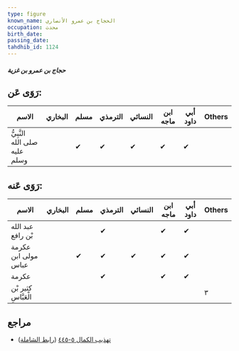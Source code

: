 ```yaml
---
type: figure
known_name: الحجاج بن عمرو الأنصاري
occupation: محدث
birth_date:
passing_date:
tahdhib_id: 1124
---
```

##### حجاج بن عمرو بن غزية

## رَوَى عَن:
| الاسم                         | البخاري | مسلم | الترمذي | النسائي | ابن ماجه | أبي داود | Others |
| ----------------------------- | ------- | ---- | ------- | ------- | -------- | -------- | ------ |
| النَّبِيُّ صلى الله عليه وسلم |         | ✔    | ✔       | ✔       | ✔        | ✔        |        |
## رَوَى عَنه:
| الاسم                | البخاري | مسلم | الترمذي | النسائي | ابن ماجه | أبي داود | Others |
| -------------------- | ------- | ---- | ------- | ------- | -------- | -------- | ------ |
| عبد الله بْن رافع    |         |      | ✔       |         | ✔        | ✔        |        |
| عكرمة مولى ابن عباس  |         | ✔    | ✔       | ✔       | ✔        | ✔        |        |
| عكرمة                |         |      | ✔       |         | ✔        | ✔        |        |
| كثير بْن الْعَبَّاسِ |         |      |         |         |          |          | ٣      |
## مراجع
- [تهذيب الكمال ٥-٤٤٥](obsidian://open?vault=Tahdhib-al-Kamal&file=Figures/١١٢٤-حجاج%20بن%20عمرو%20بن%20غزية) ([رابط الشاملة](https://shamela.ws/book/3722/2523))